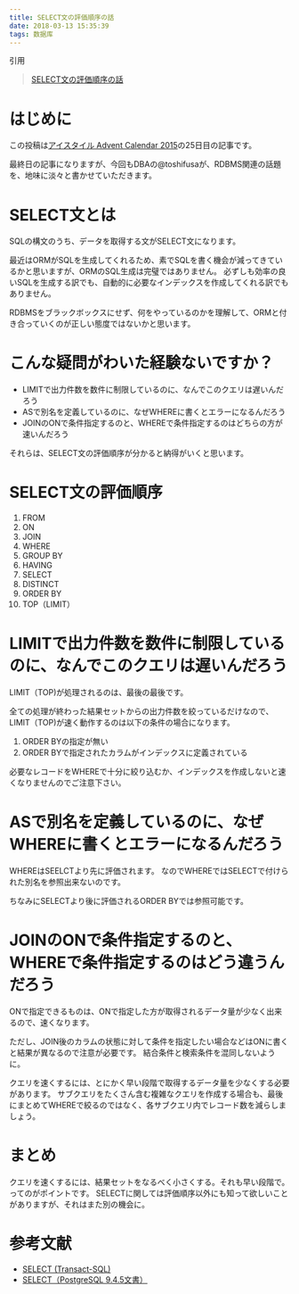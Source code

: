 ```yaml
---
title: SELECT文の評価順序の話
date: 2018-03-13 15:35:39
tags: 数据库
---
```


引用
> [SELECT文の評価順序の話](https://qiita.com/suzukito/items/edcd00e680186f2930a8)
# はじめに
この投稿は[アイスタイル Advent Calendar 2015](http://qiita.com/advent-calendar/2015/istyle)の25日目の記事です。

最終日の記事になりますが、今回もDBAの@toshifusaが、RDBMS関連の話題を、地味に淡々と書かせていただきます。

# SELECT文とは
SQLの構文のうち、データを取得する文がSELECT文になります。

最近はORMがSQLを生成してくれるため、素でSQLを書く機会が減ってきているかと思いますが、ORMのSQL生成は完璧ではありません。
必ずしも効率の良いSQLを生成する訳でも、自動的に必要なインデックスを作成してくれる訳でもありません。

RDBMSをブラックボックスにせず、何をやっているのかを理解して、ORMと付き合っていくのが正しい態度ではないかと思います。

# こんな疑問がわいた経験ないですか？
- LIMITで出力件数を数件に制限しているのに、なんでこのクエリは遅いんだろう
- ASで別名を定義しているのに、なぜWHEREに書くとエラーになるんだろう
- JOINのONで条件指定するのと、WHEREで条件指定するのはどちらの方が速いんだろう

それらは、SELECT文の評価順序が分かると納得がいくと思います。

# SELECT文の評価順序
1. FROM
1. ON
1. JOIN
1. WHERE
1. GROUP BY
1. HAVING
1. SELECT
1. DISTINCT
1. ORDER BY
1. TOP（LIMIT）

# LIMITで出力件数を数件に制限しているのに、なんでこのクエリは遅いんだろう
LIMIT（TOP)が処理されるのは、最後の最後です。

全ての処理が終わった結果セットからの出力件数を絞っているだけなので、LIMIT（TOP)が速く動作するのは以下の条件の場合になります。

1. ORDER BYの指定が無い
1. ORDER BYで指定されたカラムがインデックスに定義されている

必要なレコードをWHEREで十分に絞り込むか、インデックスを作成しないと速くなりませんのでご注意下さい。

# ASで別名を定義しているのに、なぜWHEREに書くとエラーになるんだろう
WHEREはSEELCTより先に評価されます。
なのでWHEREではSELECTで付けられた別名を参照出来ないのです。

ちなみにSELECTより後に評価されるORDER BYでは参照可能です。

# JOINのONで条件指定するのと、WHEREで条件指定するのはどう違うんだろう
ONで指定できるものは、ONで指定した方が取得されるデータ量が少なく出来るので、速くなります。

ただし、JOIN後のカラムの状態に対して条件を指定したい場合などはONに書くと結果が異なるので注意が必要です。
結合条件と検索条件を混同しないように。

クエリを速くするには、とにかく早い段階で取得するデータ量を少なくする必要があります。
サブクエリをたくさん含む複雑なクエリを作成する場合も、最後にまとめてWHEREで絞るのではなく、各サブクエリ内でレコード数を減らしましょう。

# まとめ
クエリを速くするには、結果セットをなるべく小さくする。それも早い段階で。ってのがポイントです。
SELECTに関しては評価順序以外にも知って欲しいことがありますが、それはまた別の機会に。

# 参考文献
- [SELECT (Transact-SQL)](https://technet.microsoft.com/ja-jp/library/ms189499(v=sql.110).aspx)
- [SELECT（PostgreSQL 9.4.5文書）](http://www.postgresql.jp/document/9.4/html/sql-select.html)